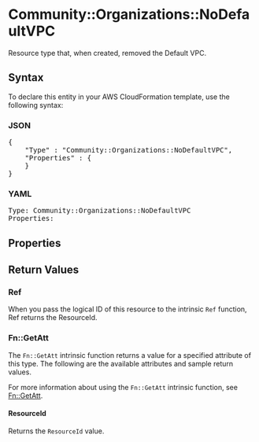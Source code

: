 # Community::Organizations::NoDefaultVPC

Resource type that, when created, removed the Default VPC.

## Syntax

To declare this entity in your AWS CloudFormation template, use the following syntax:

### JSON

<pre>
{
    "Type" : "Community::Organizations::NoDefaultVPC",
    "Properties" : {
    }
}
</pre>

### YAML

<pre>
Type: Community::Organizations::NoDefaultVPC
Properties:
</pre>

## Properties

## Return Values

### Ref

When you pass the logical ID of this resource to the intrinsic `Ref` function, Ref returns the ResourceId.

### Fn::GetAtt

The `Fn::GetAtt` intrinsic function returns a value for a specified attribute of this type. The following are the available attributes and sample return values.

For more information about using the `Fn::GetAtt` intrinsic function, see [Fn::GetAtt](https://docs.aws.amazon.com/AWSCloudFormation/latest/UserGuide/intrinsic-function-reference-getatt.html).

#### ResourceId

Returns the <code>ResourceId</code> value.

